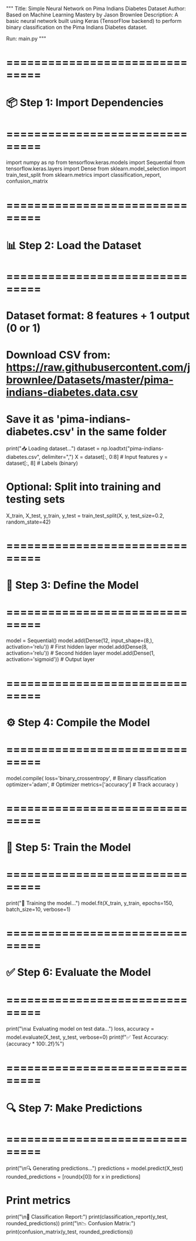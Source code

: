"""
Title: Simple Neural Network on Pima Indians Diabetes Dataset
Author: Based on Machine Learning Mastery by Jason Brownlee
Description: A basic neural network built using Keras (TensorFlow backend)
             to perform binary classification on the Pima Indians Diabetes dataset.

Run: main.py
"""

# ===============================
# 📦 Step 1: Import Dependencies
# ===============================
import numpy as np
from tensorflow.keras.models import Sequential
from tensorflow.keras.layers import Dense
from sklearn.model_selection import train_test_split
from sklearn.metrics import classification_report, confusion_matrix

# ===============================
# 📊 Step 2: Load the Dataset
# ===============================
# Dataset format: 8 features + 1 output (0 or 1)
# Download CSV from: https://raw.githubusercontent.com/jbrownlee/Datasets/master/pima-indians-diabetes.data.csv
# Save it as 'pima-indians-diabetes.csv' in the same folder

print("📥 Loading dataset...")
dataset = np.loadtxt("pima-indians-diabetes.csv", delimiter=",")
X = dataset[:, 0:8]  # Input features
y = dataset[:, 8]    # Labels (binary)

# Optional: Split into training and testing sets
X_train, X_test, y_train, y_test = train_test_split(X, y, test_size=0.2, random_state=42)

# ===============================
# 🧠 Step 3: Define the Model
# ===============================
model = Sequential()
model.add(Dense(12, input_shape=(8,), activation='relu'))  # First hidden layer
model.add(Dense(8, activation='relu'))                      # Second hidden layer
model.add(Dense(1, activation='sigmoid'))                   # Output layer

# ===============================
# ⚙️ Step 4: Compile the Model
# ===============================
model.compile(
    loss='binary_crossentropy',  # Binary classification
    optimizer='adam',            # Optimizer
    metrics=['accuracy']         # Track accuracy
)

# ===============================
# 🚀 Step 5: Train the Model
# ===============================
print("🧪 Training the model...")
model.fit(X_train, y_train, epochs=150, batch_size=10, verbose=1)

# ===============================
# ✅ Step 6: Evaluate the Model
# ===============================
print("\n📊 Evaluating model on test data...")
loss, accuracy = model.evaluate(X_test, y_test, verbose=0)
print(f"✅ Test Accuracy: {accuracy * 100:.2f}%")

# ===============================
# 🔍 Step 7: Make Predictions
# ===============================
print("\n🔍 Generating predictions...")
predictions = model.predict(X_test)
rounded_predictions = [round(x[0]) for x in predictions]

# Print metrics
print("\n📄 Classification Report:")
print(classification_report(y_test, rounded_predictions))
print("\n📉 Confusion Matrix:")
print(confusion_matrix(y_test, rounded_predictions))
